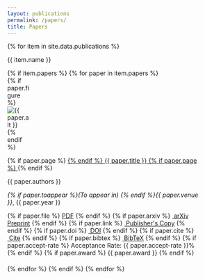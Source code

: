 ```yaml
---
layout: publications
permalink: /papers/
title: Papers
---
```


<!-- Override column widths because of changes in content. -->
<style>
    .twocol-content {
        margin-bottom: 20px;
    }

    .twocol-section {
        margin-bottom: 10px;
    }

    .twocol-left-col {
        width: 10%;
    }

    .twocol-entry {
        width: 88%;
    }
</style>

<div>
    {% for item in site.data.publications %}
        <div class="twocol-content twocol-section">
            <p class="twocol-left-col"></p>
            <p class="twocol-entry">{{ item.name }}</p>
        </div>
        {% if item.papers %}
            {% for paper in item.papers %}
                <div class="twocol-content">
                    <div class="twocol-left-col">
                        {% if paper.figure %}
                            <img class="pub-thumbnail" src="{{ paper.figure }}" alt="{{ paper.alt }}">
                        {% endif %}
                    </div>
                    <div class="twocol-entry">
                        <p class="pub-twocol-entry-main">
                            {% if paper.page %}
                                <a href="{{ paper.page }}">
                            {% endif %}
                            {{ paper.title }}
                            {% if paper.page %}
                                </a>
                            {% endif %}
                        </p>
                        <p>{{ paper.authors }}</p>
                        <p><em>{% if paper.toappear %}(To appear in)&nbsp;{% endif %}{{ paper.venue }}</em>, {{ paper.year }}</p>
                        <p class="pub-misc">
                            {% if paper.file %}
                                <a class="pub-link" href="{{ paper.file }}"><i class="ai ai-open-access ai-lg"></i>PDF</a>
                            {% endif %}
                            {% if paper.arxiv %}
                                <a class="pub-link" href="{{ paper.arxiv }}"><i class="ai ai-arxiv ai-lg"></i>&nbsp;arXiv Preprint</a>
                            {% endif %}
                            {% if paper.link %}
                                <a class="pub-link" href="{{ paper.link }}"><i class="fas fa-external-link-square-alt"></i>&nbsp;Publisher's Copy</a>
                            {% endif %}
                            {% if paper.doi %}
                                <a class="pub-link" href="https://doi.org/{{ paper.doi }}"><i class="fas fa-globe"></i>&nbsp;DOI</a>
                            {% endif %}
                            {% if paper.cite %}
                                <a class="pub-link" href="{{ paper.cite }}"><i class="fas fa-quote-left"></i>&nbsp;Cite</a>
                            {% endif %}
                            {% if paper.bibtex %}
                                <a class="pub-link" href="{{ paper.bibtex }}"><i class="fas fa-book"></i>&nbsp;BibTeX</a>
                            {% endif %}
                            {% if paper.accept-rate %}
                                <span class="pub-accept-rate">Acceptance Rate: {{ paper.accept-rate }}%</span>
                            {% endif %}
                            {% if paper.award %}
                                <span class="pub-award"><i class="fas fa-trophy"></i> {{ paper.award }}</span>
                            {% endif %}
                        </p>
                    </div>
                </div>
            {% endfor %}
        {% endif %}
    {% endfor %}
</div>